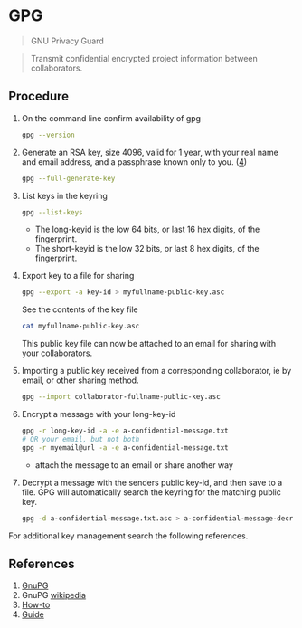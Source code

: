 # GPG

> GNU Privacy Guard

> Transmit confidential encrypted project information between collaborators.

## Procedure

1. On the command line confirm availability of gpg

   ```bash
   gpg --version
   ```

2. Generate an RSA key, size 4096, valid for 1 year, with your real name and email address, and a
passphrase known only to you. ([4](https://dev.to/nerdynene/extensive-guide-to-gnu-privacy-guard-gpg-2a11#generate-gpg-key-pair))

   ```bash
   gpg --full-generate-key
   ```

3. List keys in the keyring

   ```bash
   gpg --list-keys
   ```

   * The long-keyid is the low 64 bits, or last 16 hex digits, of the fingerprint.
   * The short-keyid is the low 32 bits, or last 8 hex digits, of the fingerprint.

4. Export key to a file for sharing

   ```bash
   gpg --export -a key-id > myfullname-public-key.asc
   ```

   See the contents of the key file

   ```bash
   cat myfullname-public-key.asc
   ```

   This public key file can now be attached to an email for sharing with your collaborators.

5. Importing a public key received from a corresponding collaborator, ie by email, or other sharing method.

   ```bash
   gpg --import collaborator-fullname-public-key.asc
   ```

6. Encrypt a message with your long-key-id

   ```bash
   gpg -r long-key-id -a -e a-confidential-message.txt
   # OR your email, but not both
   gpg -r myemail@url -a -e a-confidential-message.txt
   ```

   * attach the message to an email or share another way

7. Decrypt a message with the senders public key-id, and then
   save to a file.  GPG will automatically search the keyring
   for the matching public key.

   ```bash
   gpg -d a-confidential-message.txt.asc > a-confidential-message-decrypted.txt
   ```

For additional key management search the following references.

## References

1. [GnuPG](https://gnupg.org/)
2. GnuPG [wikipedia](https://en.wikipedia.org/wiki/GNU_Privacy_Guard)
3. [How-to](https://www.howtogeek.com/427982/how-to-encrypt-and-decrypt-files-with-gpg-on-linux/)
4. [Guide](https://dev.to/nerdynene/extensive-guide-to-gnu-privacy-guard-gpg-2a11)

